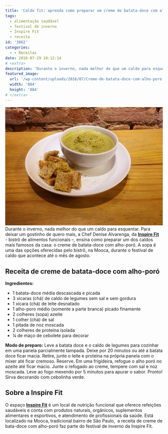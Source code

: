 ```yaml
---
title: 'Caldo fit: aprenda como preparar um creme de batata-doce com alho-poró'
tags:
  - alimentação saudável
  - festival de inverno
  - Inspire Fit
  - receita
id: '3862'
categories:
  - - Receitas
date: 2016-07-29 10:12:14
# <extra>
description: 'Durante o inverno, nada melhor do que um caldo para esquentar. Para deixar um gostinho de quero mais, a Chef Denise Alvarenga, da Inspire Fit  &#8211; bistrô de alimentos funcionais –, ensina como preparar um dos caldos mais famosos da casa: o creme de batata-doce com alho-poró. A sopa é uma das opções oferecidas pelo bistrô, na Mooca, durante o festival de caldo que acontece até o mês de agosto. Receita de creme de batata-doce com alho-poró Ingredientes: 1 batata-doce média descascada e picada 3 xicaras (chá) de caldo de legumes sem sal e sem gordura 1 xícara (chá) de leite desnatado 1 alho-poro médio (somente a parte branca) picado finamente 2 colheres (sopa) azeite 1 colher (chá) de sal 1 pitada de noz moscada 2 colheres de proteína isolada ¼ de maço de cebolete para decorar Modo de preparo: Leve &hellip;'
featured_image: 
  url: '/wp-content/uploads/2016/07/Creme-de-batata-doce-com-alho-poro.jpg'
  width: '884'
  height: '884'
# </extra>
---
```


![receita creme de batata-doce com alho-poro ](/wp-content/uploads/2016/07/Creme-de-batata-doce-com-alho-poro.jpg) Durante o inverno, nada melhor do que um caldo para esquentar. Para deixar um gostinho de quero mais, a Chef Denise Alvarenga, da [**Inspire Fit**](http://www.inspirefit.com.br/)  - bistrô de alimentos funcionais –, ensina como preparar um dos caldos mais famosos da casa: o creme de batata-doce com alho-poró. A sopa é uma das opções oferecidas pelo bistrô, na Mooca, durante o festival de caldo que acontece até o mês de agosto.

## **Receita de creme de batata-doce com alho-poró**

**Ingredientes:**

*   1 batata-doce média descascada e picada
*   3 xicaras (chá) de caldo de legumes sem sal e sem gordura
*   1 xícara (chá) de leite desnatado
*   1 alho-poro médio (somente a parte branca) picado finamente
*   2 colheres (sopa) azeite
*   1 colher (chá) de sal
*   1 pitada de noz moscada
*   2 colheres de proteína isolada
*   ¼ de maço de cebolete para decorar

**Modo de preparo:** Leve a batata doce e o caldo de legumes para cozinhar em uma panela parcialmente tampada. Deixe por 20 minutos ou até a batata doce ficar macia. Retire, junte o leite e proteína na própria panela com o mixer até ficar cremoso. Reserve. Em uma frigideira, refogue o alho poró no azeite até ficar macio. Junte o refogado ao creme, tempere com sal e noz moscada. Leve ao fogo mexendo por 5 minutos para apurar o sabor. Pronto! Sirva decorando com cebolinha verde.

## **Sobre a Inspire Fit**

O espaço [**Inspire Fit**](http://www.inspirefit.com.br/) é um local de nutrição funcional que oferece refeições saudáveis e conta com produtos naturais, orgânicos, suplementos alimentares e esportivos, e atendimento de profissionais da saúde. Está localizado na Mooca, tradicional bairro de São Paulo,  a receita de creme de bata-doce com alho-poró faz parte do festival de inverno da Inspire Fit.
